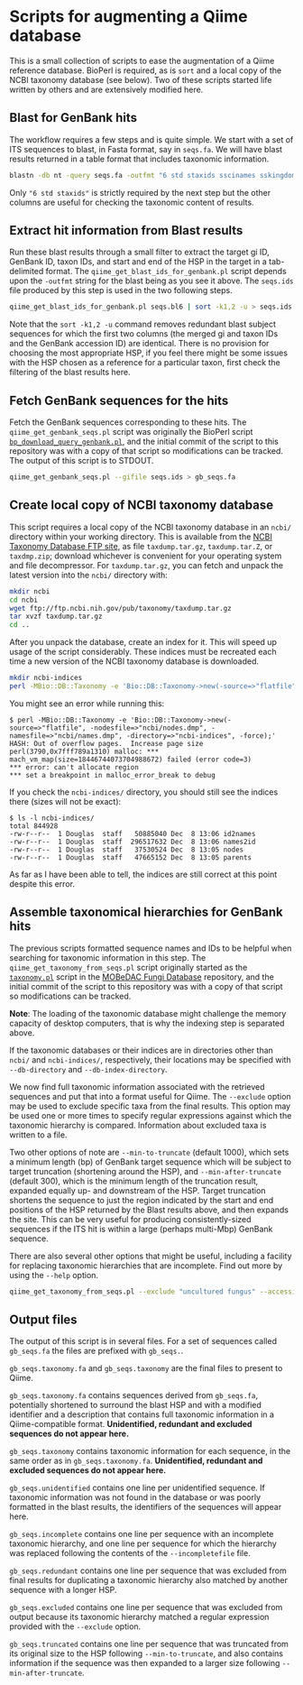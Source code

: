 Scripts for augmenting a Qiime database
=====

This is a small collection of scripts to ease the augmentation of a Qiime reference database.  BioPerl is required, as is `sort` and a local copy of the NCBI taxonomy database (see below).  Two of these scripts started life written by others and are extensively modified here.

Blast for GenBank hits 
------

The workflow requires a few steps and is quite simple.  We start with a set of ITS sequences to blast, in Fasta format, say in `seqs.fa`.  We will have blast results returned in a table format that includes taxonomic information.

```bash
blastn -db nt -query seqs.fa -outfmt "6 std staxids sscinames sskingdoms sblastnames" > seqs.bl6
```

Only `"6 std staxids"` is strictly required by the next step but the other columns are useful for checking the taxonomic content of results.

Extract hit information from Blast results
------

Run these blast results through a small filter to extract the target gi ID, GenBank ID, taxon IDs, and start and end of the HSP in the target in a tab-delimited format.  The `qiime_get_blast_ids_for_genbank.pl` script depends upon the `-outfmt` string for the blast being as you see it above.  The `seqs.ids` file produced by this step is used in the two following steps.

```bash
qiime_get_blast_ids_for_genbank.pl seqs.bl6 | sort -k1,2 -u > seqs.ids
```

Note that the `sort -k1,2 -u` command removes redundant blast subject sequences for which the first two columns (the merged gi and taxon IDs and the GenBank accession ID) are identical.  There is no provision for choosing the most appropriate HSP, if you feel there might be some issues with the HSP chosen as a reference for a particular taxon, first check the filtering of the blast results here.

Fetch GenBank sequences for the hits
------

Fetch the GenBank sequences corresponding to these hits.  The `qiime_get_genbank_seqs.pl` script was originally the BioPerl script [`bp_download_query_genbank.pl`](https://github.com/bioperl/bioperl-live/blob/master/scripts/utilities/bp_download_query_genbank.pl), and the initial commit of the script to this repository was with a copy of that script so modifications can be tracked.  The output of this script is to STDOUT.

```bash
qiime_get_genbank_seqs.pl --gifile seqs.ids > gb_seqs.fa
```

Create local copy of NCBI taxonomy database
------

This script requires a local copy of the NCBI taxonomy database in an `ncbi/` directory within your working directory.  This is available from the [NCBI Taxonomy Database FTP site](ftp://ftp.ncbi.nih.gov/pub/taxonomy), as file `taxdump.tar.gz`, `taxdump.tar.Z`, or `taxdmp.zip`; download whichever is convenient for your operating system and file decompressor.  For `taxdump.tar.gz`, you can fetch and unpack the latest version into the `ncbi/` directory with:

```bash
mkdir ncbi
cd ncbi
wget ftp://ftp.ncbi.nih.gov/pub/taxonomy/taxdump.tar.gz
tar xvzf taxdump.tar.gz
cd ..
```

After you unpack the database, create an index for it.  This will speed up usage of the script considerably.  These indices must be recreated each time a new version of the NCBI taxonomy database is downloaded.

```bash
mkdir ncbi-indices
perl -MBio::DB::Taxonomy -e 'Bio::DB::Taxonomy->new(-source=>"flatfile", -nodesfile=>"ncbi/nodes.dmp", -namesfile=>"ncbi/names.dmp", -directory=>"ncbi-indices", -force);'
```

You might see an error while running this:

~~~~
$ perl -MBio::DB::Taxonomy -e 'Bio::DB::Taxonomy->new(-source=>"flatfile", -nodesfile=>"ncbi/nodes.dmp", -namesfile=>"ncbi/names.dmp", -directory=>"ncbi-indices", -force);'
HASH: Out of overflow pages.  Increase page size
perl(3790,0x7fff789a1310) malloc: *** mach_vm_map(size=18446744073704988672) failed (error code=3)
*** error: can't allocate region
*** set a breakpoint in malloc_error_break to debug
~~~~

If you check the `ncbi-indices/` directory, you should still see the indices there (sizes will not be exact):

~~~~
$ ls -l ncbi-indices/
total 844928
-rw-r--r--  1 Douglas  staff   50885040 Dec  8 13:06 id2names
-rw-r--r--  1 Douglas  staff  296517632 Dec  8 13:06 names2id
-rw-r--r--  1 Douglas  staff   37530524 Dec  8 13:05 nodes
-rw-r--r--  1 Douglas  staff   47665152 Dec  8 13:05 parents
~~~~

As far as I have been able to tell, the indices are still correct at this point despite this error.

Assemble taxonomical hierarchies for GenBank hits
------

The previous scripts formatted sequence names and IDs to be helpful when searching for taxonomic information in this step.  The `qiime_get_taxonomy_from_seqs.pl` script originally started as the [`taxonomy.pl`](https://github.com/hyphaltip/mobedac-fungi/blob/master/scripts/taxonomy.pl) script in the [MOBeDAC Fungi Database](https://github.com/hyphaltip/mobedac-fungi) repository, and the initial commit of the script to this repository was with a copy of that script so modifications can be tracked.

**Note**: The loading of the taxonomic database might challenge the memory capacity of desktop computers, that is why the indexing step is separated above.

If the taxonomic databases or their indices are in directories other than `ncbi/` and `ncbi-indices/`, respectively, their locations may be specified with `--db-directory` and `--db-index-directory`.

We now find full taxonomic information associated with the retrieved sequences and put that into a format useful for Qiime.  The `--exclude` option may be used to exclude specific taxa from the final results.  This option may be used one or more times to specify regular expressions against which the taxonomic hierarchy is compared.  Information about excluded taxa is written to a file.

Two other options of note are `--min-to-truncate` (default 1000), which sets a minimum length (bp) of GenBank target sequence which will be subject to target truncation (shortening around the HSP), and `--min-after-truncate` (default 300), which is the minimum length of the truncation result, expanded equally up- and downstream of the HSP.  Target truncation shortens the sequence to just the region indicated by the start and end positions of the HSP returned by the Blast results above, and then expands the site.  This can be very useful for producing consistently-sized sequences if the ITS hit is within a large (perhaps multi-Mbp) GenBank sequence. 

There are also several other options that might be useful, including a facility for replacing taxonomic hierarchies that are incomplete.  Find out more by using the `--help` option.

```bash
qiime_get_taxonomy_from_seqs.pl --exclude "uncultured fungus" --accessionfile seqs.ids gb_seqs.fa
```

Output files
------

The output of this script is in several files.  For a set of sequences called `gb_seqs.fa` the files are prefixed with `gb_seqs.`.

`gb_seqs.taxonomy.fa` and `gb_seqs.taxonomy` are the final files to present to Qiime.

`gb_seqs.taxonomy.fa` contains sequences derived from `gb_seqs.fa`, potentially shortened to surround the blast HSP and with a modified identifier and a description that contains full taxonomic information in a Qiime-compatible format.  **Unidentified, redundant and excluded sequences do not appear here.**

`gb_seqs.taxonomy` contains taxonomic information for each sequence, in the same order as in `gb_seqs.taxonomy.fa`.  **Unidentified, redundant and excluded sequences do not appear here.**

`gb_seqs.unidentified` contains one line per unidentified sequence.  If taxonomic information was not found in the database or was poorly formatted in the blast results, the identifiers of the sequences will appear here.

`gb_seqs.incomplete` contains one line per sequence with an incomplete taxonomic hierarchy, and one line per sequence for which the hierarchy was replaced following the contents of the `--incompletefile` file.

`gb_seqs.redundant` contains one line per sequence that was excluded from final results for duplicating a taxonomic hierarchy also matched by another sequence with a longer HSP.

`gb_seqs.excluded` contains one line per sequence that was excluded from output because its taxonomic hierarchy matched a regular expression provided with the `--exclude` option.

`gb_seqs.truncated` contains one line per sequence that was truncated from its original size to the HSP following `--min-to-truncate`, and also contains information if the sequence was then expanded to a larger size following `--min-after-truncate`.
